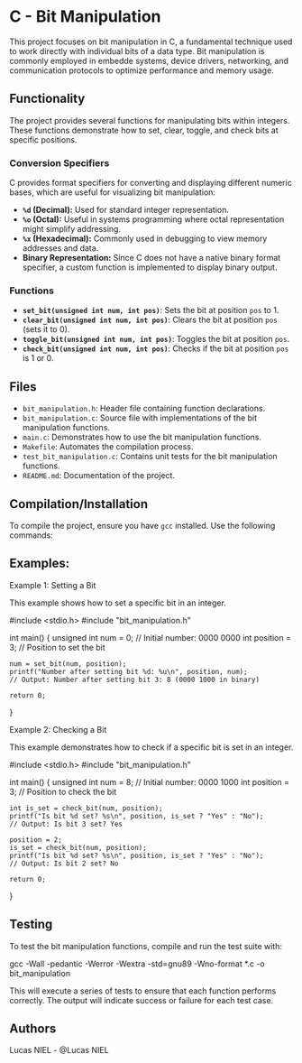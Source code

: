 # C - Bit Manipulation

This project focuses on bit manipulation in C, a fundamental technique used to work directly with individual bits of a data type. Bit manipulation is commonly employed in embedde systems, device drivers, networking, and communication protocols to optimize performance and memory usage.

## Functionality

The project provides several functions for manipulating bits within integers. These functions demonstrate how to set, clear, toggle, and check bits at specific positions.

### Conversion Specifiers

C provides format specifiers for converting and displaying different numeric bases, which are useful for visualizing bit manipulation:

- **`%d` (Decimal):** Used for standard integer representation.
- **`%o` (Octal):** Useful in systems programming where octal representation might simplify addressing.
- **`%x` (Hexadecimal):** Commonly used in debugging to view memory addresses and data.
- **Binary Representation:** Since C does not have a native binary format specifier, a custom function is implemented to display binary output.

### Functions

- **`set_bit(unsigned int num, int pos)`**: Sets the bit at position `pos` to 1.
- **`clear_bit(unsigned int num, int pos)`**: Clears the bit at position `pos` (sets it to 0).
- **`toggle_bit(unsigned int num, int pos)`**: Toggles the bit at position `pos`.
- **`check_bit(unsigned int num, int pos)`**: Checks if the bit at position `pos` is 1 or 0.

## Files

- `bit_manipulation.h`: Header file containing function declarations.
- `bit_manipulation.c`: Source file with implementations of the bit manipulation functions.
- `main.c`: Demonstrates how to use the bit manipulation functions.
- `Makefile`: Automates the compilation process.
- `test_bit_manipulation.c`: Contains unit tests for the bit manipulation functions.
- `README.md`: Documentation of the project.

## Compilation/Installation

To compile the project, ensure you have `gcc` installed. Use the following commands:

## Examples:

Example 1: Setting a Bit

This example shows how to set a specific bit in an integer.

#include <stdio.h>
#include "bit_manipulation.h"

int main() {
    unsigned int num = 0; // Initial number: 0000 0000
    int position = 3;     // Position to set the bit

    num = set_bit(num, position);
    printf("Number after setting bit %d: %u\n", position, num);
    // Output: Number after setting bit 3: 8 (0000 1000 in binary)

    return 0;
}

Example 2: Checking a Bit

This example demonstrates how to check if a specific bit is set in an integer.

#include <stdio.h>
#include "bit_manipulation.h"

int main() {
    unsigned int num = 8; // Initial number: 0000 1000
    int position = 3;     // Position to check the bit

    int is_set = check_bit(num, position);
    printf("Is bit %d set? %s\n", position, is_set ? "Yes" : "No");
    // Output: Is bit 3 set? Yes

    position = 2;
    is_set = check_bit(num, position);
    printf("Is bit %d set? %s\n", position, is_set ? "Yes" : "No");
    // Output: Is bit 2 set? No

    return 0;
}

## Testing

To test the bit manipulation functions, compile and run the test suite with:

gcc -Wall -pedantic -Werror -Wextra -std=gnu89 -Wno-format *.c -o bit_manipulation

This will execute a series of tests to ensure that each function performs correctly. The output will indicate success or failure for each test case.

## Authors

Lucas NIEL - @Lucas NIEL
